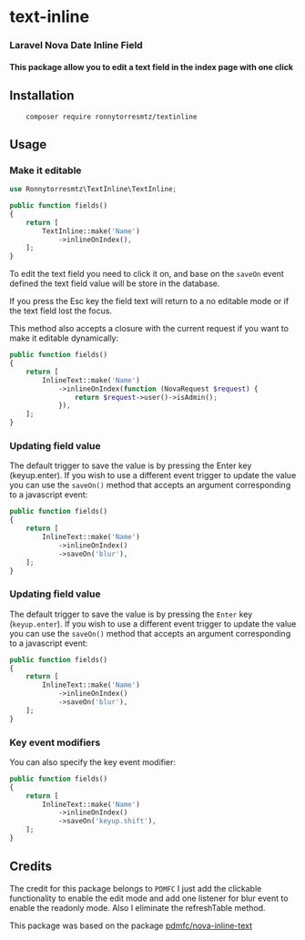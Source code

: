 # text-inline

### Laravel Nova Date Inline Field

#### This package allow you to edit a text field in the index page with one click

## Installation

        composer require ronnytorresmtz/textinline

## Usage

### Make it editable

```php
use Ronnytorresmtz\TextInline\TextInline;

public function fields()
{
    return [
        TextInline::make('Name')
            ->inlineOnIndex(),
    ];
}
```

To edit the text field you need to click it on, and base on the `saveOn` event defined the text field value will be store in the database.

If you press the Esc key the field text will return to a no editable mode or if the text field lost the focus.

This method also accepts a closure with the current request if you want to make it editable dynamically:

```php
public function fields()
{
    return [
        InlineText::make('Name')
            ->inlineOnIndex(function (NovaRequest $request) {
                return $request->user()->isAdmin();
            }),
    ];
}
```

### Updating field value

The default trigger to save the value is by pressing the Enter key (keyup.enter). If you wish to use a different event trigger to update the value you can use the `saveOn()` method that accepts an argument corresponding to a javascript event:

```php
public function fields()
{
    return [
        InlineText::make('Name')
            ->inlineOnIndex()
            ->saveOn('blur'),
    ];
}
```

### Updating field value

The default trigger to save the value is by pressing the `Enter` key (`keyup.enter`). If you wish to use a different event trigger to update the value you can use the `saveOn()` method that accepts an argument corresponding to a javascript event:

```php
public function fields()
{
    return [
        InlineText::make('Name')
            ->inlineOnIndex()
            ->saveOn('blur'),
    ];
}
```

### Key event modifiers

You can also specify the key event modifier:

```php
public function fields()
{
    return [
        InlineText::make('Name')
            ->inlineOnIndex()
            ->saveOn('keyup.shift'),
    ];
}
```

## Credits

The credit for this package belongs to `PDMFC` I just add the clickable functionality to enable the edit mode and add one listener for blur event to enable the readonly mode. Also I eliminate the refreshTable method.

This package was based on the package [pdmfc/nova-inline-text](http://https://github.com/pdmfc/nova-inline-text/) 
